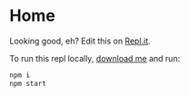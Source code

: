 # Home

Looking good, eh? Edit this on [Repl.it](https://repl.it/@egoist/docute-starter).

To run this repl locally, [download me](https://repl.it/@egoist/docute-starter.zip) and run:

```bash
npm i
npm start
```
